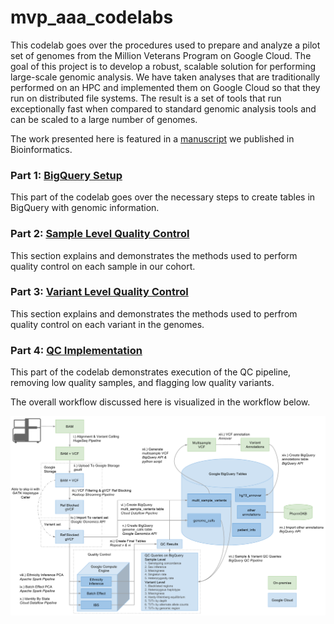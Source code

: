 # mvp_aaa_codelabs
This codelab goes over the procedures used to prepare and analyze a pilot set of genomes from the Million Veterans Program on Google Cloud.  The goal of this project is to develop a robust, scalable solution for performing large-scale genomic analysis.  We have taken analyses that are traditionally performed on an HPC and implemented them on Google Cloud so that they run on distributed file systems.  The result is a set of tools that run exceptionally fast when compared to standard genomic analysis tools and can be scaled to a large number of genomes.

The work presented here is featured in a [manuscript](https://academic.oup.com/bioinformatics/article/4036385/Cloud-based-Interactive-Analytics-for-Terabytes-of?searchresult=1) we published in Bioinformatics.

### Part 1: [BigQuery Setup](./BigQuery-Setup.md)
This part of the codelab goes over the necessary steps to create tables in BigQuery with genomic information.  

### Part 2: [Sample Level Quality Control](./Sample-Level-QC.md)
This section explains and demonstrates the methods used to perform quality control on each sample in our cohort.

### Part 3: [Variant Level Quality Control](./Variant-Level-QC.md) 
This section explains and demonstrates the methods used to perfrom quality control on each variant in the genomes.

###  Part 4: [QC Implementation](./QC-Implementation.md)
This part of the codelab demonstrates execution of the QC pipeline, removing low quality samples, and flagging low quality variants.


The overall workflow discussed here is visualized in the workflow below.

<img src="figure/bioinformatics_workflow.png" title="bioinformatics workflow" alt="bioinformatics workflow" style="display: block; margin: auto;" />

